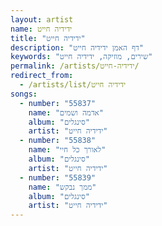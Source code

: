 ```yaml
---
layout: artist
name: ידידיה חייט
title: "ידידיה חייט"
description: "דף האמן ידידיה חייט"
keywords: "שירים, מוזיקה, ידידיה חייט"
permalink: /artists/ידידיה-חייט/
redirect_from:
  - /artists/list/ידידיה חייט
songs:
  - number: "55837"
    name: "אדמה ושמים"
    album: "סינגלים"
    artist: "ידידיה חייט"
  - number: "55838"
    name: "לאורך כל חיי"
    album: "סינגלים"
    artist: "ידידיה חייט"
  - number: "55839"
    name: "ממך נבקש"
    album: "סינגלים"
    artist: "ידידיה חייט"
---
```

